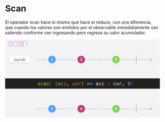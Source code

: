 # Scan

El operador scan hace lo mismo que hace el reduce, con una diferencia, que cuando los valores son emitidos por el observable inmediatamente van saliendo conforme van ingresando pero regresa su valor acumulador.

![scan](./../imgs/scan.png "scan")